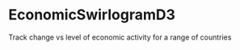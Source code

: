 EconomicSwirlogramD3
====================

Track change vs level of economic activity for a range of countries
